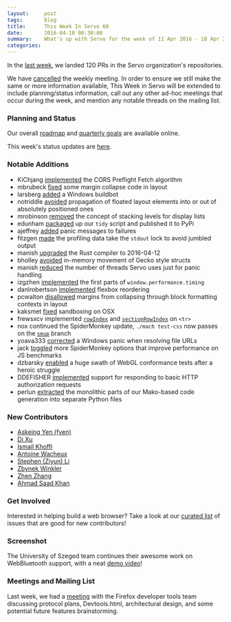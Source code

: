 ```yaml
---
layout:     post
tags:       blog
title:      This Week In Servo 60
date:       2016-04-18 00:30:00
summary:    What's up with Servo for the week of 11 Apr 2016 - 18 Apr 2016
categories:
---
```


In the [last week](https://github.com/pulls?page=1&q=is%3Apr+is%3Amerged+closed%3A2016-04-11..2016-04-18+user%3Aservo), we landed 120 PRs in the Servo organization's repositories.

We have [cancelled](https://groups.google.com/forum/#!topic/mozilla.dev.servo/WwG0Rmh84Bg) the weekly meeting. In order to ensure we still make the same or more information available, This Week in Servo will be extended to include planning/status information, call out any other ad-hoc meetings that occur during the week, and mention any notable threads on the mailing list.

### Planning and Status

Our overall [roadmap](https://github.com/servo/servo/wiki/Roadmap) and [quarterly goals](https://docs.google.com/document/d/1JMOtVkRtb-s7auoQdnX810HGglkMK054LTXOo0_rdrU/pub) are available online.

This week's status updates are [here](http://statusupdates.dev.mozaws.net/project/servo).

### Notable Additions

 - KiChjang [implemented](https://github.com/servo/servo/pull/10189) the CORS Preflight Fetch algorithm
 - mbrubeck [fixed](https://github.com/servo/servo/pull/10655) some margin collapse code in layout
 - larsberg [added](https://github.com/servo/saltfs/pull/320) a Windows buildbot
 - notriddle [avoided](https://github.com/servo/servo/pull/10637) propagation of floated layout elements into or out of absolutely positioned ones
 - mrobinson [removed](https://github.com/servo/webrender/pull/261) the concept of stacking levels for display lists
 - edunham [packaged](https://github.com/servo/servo/pull/10590) up our `tidy` script and published it to PyPi
 - ajeffrey [added](https://github.com/servo/servo/pull/10587) panic messages to failures
 - fitzgen [made](https://github.com/servo/servo/pull/10589) the profiling data take the `stdout` lock to avoid jumbled output
 - manish [upgraded](https://github.com/servo/servo/pull/10585) the Rust compiler to 2016-04-12
 - bholley [avoided](https://github.com/servo/servo/pull/10582) in-memory movement of Gecko style structs
 - manish [reduced](https://github.com/servo/servo/pull/10572) the number of threads Servo uses just for panic handling
 - izgzhen [implemented](https://github.com/servo/servo/pull/10538) the first parts of `window.performance.timing`
 - danlrobertson [implemented](https://github.com/servo/servo/pull/10178) flexbox reordering
 - pcwalton [disallowed](https://github.com/servo/servo/pull/10458) margins from collapsing through block formatting contexts in layout
 - kaksmet [fixed](https://github.com/servo/servo/pull/10496) sandboxing on OSX
 - frewsxcv implemented [`rowIndex`](https://github.com/servo/servo/pull/10510) and [`sectionRowIndex`](https://github.com/servo/servo/pull/10558) on `<tr>`
 - nox continued the SpiderMonkey update, `./mach test-css` now passes on the [`smup`](https://github.com/servo/servo/compare/smup) branch
 - yoava333 [corrected](https://github.com/servo/rust-url/pull/185) a Windows panic when resolving file URLs
 - jack [toggled](https://github.com/servo/servo/pull/10445) more SpiderMonkey options that improve performance on JS benchmarks
 - dzbarsky [enabled](https://github.com/servo/servo/pull/10373) a huge swath of WebGL conformance tests after a heroic struggle
 - DDEFISHER [implemented](https://github.com/servo/servo/pull/10328) support for responding to basic HTTP authorization requests
 - perlun [extracted](https://github.com/servo/servo/pull/10617) the monolithic parts of our Mako-based code generation into separate Python files

### New Contributors

 - [Askeing Yen (fyen)](https://github.com/askeing)
 - [Di Xu](https://github.com/xudifsd)
 - [Ismail Khoffi](https://github.com/Liamsi)
 - [Antoine Wacheux](https://github.com/Shiroy)
 - [Stephen (Ziyun) Li](https://github.com/sliz1)
 - [Zbynek Winkler](https://github.com/zwn)
 - [Zhen Zhang](https://github.com/izgzhen)
 - [Ahmad Saad Khan](https://github.com/akhan7)

### Get Involved

Interested in helping build a web browser? Take a look at our [curated list](https://starters.servo.org/) of issues that are good for new contributors!

### Screenshot

The University of Szeged team continues their awesome work on WebBluetooth support, with a neat [demo video](http://szeged.github.io/servo/ )!

### Meetings and Mailing List

Last week, we had a [meeting](https://github.com/servo/servo/wiki/Meeting-Devtools-Servo-2) with the Firefox developer tools team discussing protocol plans, Devtools.html, architectural design, and some potential future features brainstorming.
